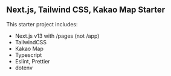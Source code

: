 ## Next.js, Tailwind CSS, Kakao Map Starter

This starter project includes:

- Next.js v13 with /pages (not /app)
- TailwindCSS
- Kakao Map
- Typescript
- Eslint, Prettier
- dotenv
